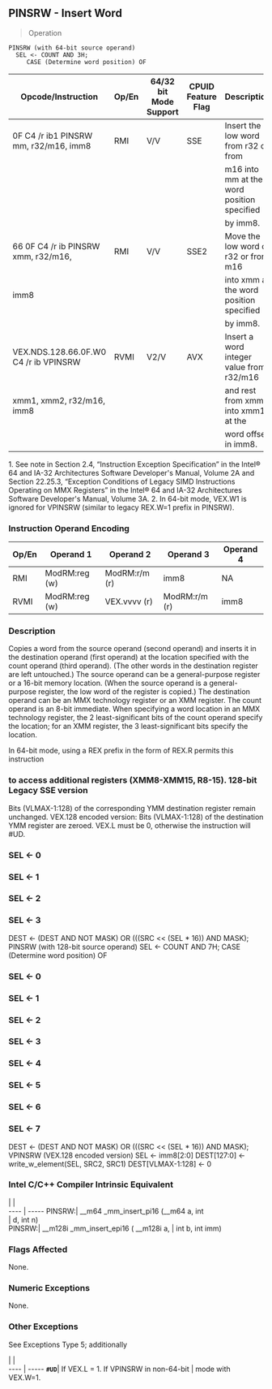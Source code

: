 ## PINSRW - Insert Word

> Operation

``` slim
PINSRW (with 64-bit source operand)
  SEL <- COUNT AND 3H;
     CASE (Determine word position) OF
```

 Opcode/Instruction                   | Op/En| 64/32 bit Mode Support| CPUID Feature Flag| Description                               
 ---  | --- | --- | --- | ---
 0F C4 /r ib1 PINSRW mm, r32/m16, imm8| RMI  | V/V                   | SSE               | Insert the low word from r32 or from      
                                      |      |                       |                   | m16 into mm at the word position specified
                                      |      |                       |                   | by imm8.                                  
 66 0F C4 /r ib PINSRW xmm, r32/m16,  | RMI  | V/V                   | SSE2              | Move the low word of r32 or from m16      
 imm8                                 |      |                       |                   | into xmm at the word position specified   
                                      |      |                       |                   | by imm8.                                  
 VEX.NDS.128.66.0F.W0 C4 /r ib VPINSRW| RVMI | V2/V                  | AVX               | Insert a word integer value from r32/m16  
 xmm1, xmm2, r32/m16, imm8            |      |                       |                   | and rest from xmm2 into xmm1 at the       
                                      |      |                       |                   | word offset in imm8.                      
<aside class="notification">
1. See note in Section 2.4, “Instruction Exception Specification” in
the Intel® 64 and IA-32 Architectures Software Developer's Manual, Volume 2A
and Section 22.25.3, “Exception Conditions of Legacy SIMD Instructions Operating
on MMX Registers” in the Intel® 64 and IA-32 Architectures Software Developer's
Manual, Volume 3A. 2. In 64-bit mode, VEX.W1 is ignored for VPINSRW (similar
to legacy REX.W=1 prefix in PINSRW).
</aside>


### Instruction Operand Encoding
 Op/En| Operand 1    | Operand 2    | Operand 3    | Operand 4
 ---  | --- | --- | --- | ---
 RMI  | ModRM:reg (w)| ModRM:r/m (r)| imm8         | NA       
 RVMI | ModRM:reg (w)| VEX.vvvv (r) | ModRM:r/m (r)| imm8     

### Description
Copies a word from the source operand (second operand) and inserts it in the
destination operand (first operand) at the location specified with the count
operand (third operand). (The other words in the destination register are left
untouched.) The source operand can be a general-purpose register or a 16-bit
memory location. (When the source operand is a general-purpose register, the
low word of the register is copied.) The destination operand can be an MMX technology
register or an XMM register. The count operand is an 8-bit immediate. When specifying
a word location in an MMX technology register, the 2 least-significant bits
of the count operand specify the location; for an XMM register, the 3 least-significant
bits specify the location.

In 64-bit mode, using a REX prefix in the form of REX.R permits this instruction
### to access additional registers (XMM8-XMM15, R8-15). 128-bit Legacy SSE version
Bits (VLMAX-1:128) of the corresponding YMM destination register remain unchanged.
VEX.128 encoded version: Bits (VLMAX-1:128) of the destination YMM register
are zeroed. VEX.L must be 0, otherwise the instruction will #UD.



###        SEL <- 0
###        SEL <- 1
###        SEL <- 2
###        SEL <- 3
  DEST <- (DEST AND NOT MASK) OR (((SRC << (SEL \* 16)) AND MASK);
PINSRW (with 128-bit source operand)
  SEL <- COUNT AND 7H;
     CASE (Determine word position) OF
###        SEL <- 0
###        SEL <- 1
###        SEL <- 2
###        SEL <- 3
###        SEL <- 4
###        SEL <- 5
###        SEL <- 6
###        SEL <- 7
  DEST <- (DEST AND NOT MASK) OR (((SRC << (SEL \* 16)) AND MASK);
VPINSRW (VEX.128 encoded version)
SEL <- imm8[2:0]
DEST[127:0] <- write_w_element(SEL, SRC2, SRC1)
DEST[VLMAX-1:128] <- 0

### Intel C/C++ Compiler Intrinsic Equivalent
   | |  
---- | -----
 PINSRW:| __m64 _mm_insert_pi16 (__m64 a, int  
        | d, int n)                            
 PINSRW:| __m128i _mm_insert_epi16 ( __m128i a,
        | int b, int imm)                      

### Flags Affected
None.


### Numeric Exceptions
None.


### Other Exceptions
See Exceptions Type 5; additionally

   | |  
---- | -----
 **``#UD``**| If VEX.L = 1. If VPINSRW in non-64-bit
    | mode with VEX.W=1.                    

